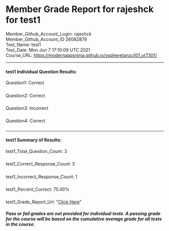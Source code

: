 # Member Grade Report for rajeshck for test1  
   
Member_Github_Account_Login: rajeshck  
Member_Github_Account_ID 26082879  
Test_Name: test1  
Test_Date: Mon Jun  7 17:10:09 UTC 2021  
Course_URL: https://modernappsninja.github.io/vspheretanzu101_vt7301/  
   
---  
#### test1 Individual Question Results:  
Question1: Correct  
#####  
Question2: Correct  
#####  
Question3: Incorrect  
#####  
Question4: Correct  
#####  
---  
#### test1 Summary of Results:  
test1_Total_Question_Count: 3  
#####  
test1_Correct_Response_Count: 3  
#####  
test1_Incorrect_Response_Count: 1  
#####  
test1_Percent_Correct: 75.00%  
#####  
test1_Grade_Report_Url: "[Click Here](https://github.com/modernappsninjas/rajeshck/blob/main/static/userdata/courses/vspheretanzu101_vt7301/grade_report.pr697.test1.md)"
##### Pass or fail grades are not provided for individual tests. A passing grade for the course will be based on the cumulative average grade for all tests in the course.  
